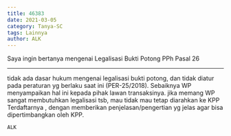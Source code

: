 ```yaml
---
title: 46383
date: 2021-03-05
category: Tanya-SC
tags: Lainnya
author: ALK
---
```


Saya ingin bertanya mengenai Legalisasi Bukti Potong PPh Pasal 26

---

tidak ada dasar hukum mengenai legalisasi bukti potong, dan tidak diatur pada peraturan yg berlaku saat ini (PER-25/2018). Sebaiknya WP menyampaikan hal ini kepada pihak lawan transaksinya. jika memang WP sangat membutuhkan legalisasi tsb, mau tidak mau tetap diarahkan ke KPP Terdaftarnya , dengan memberikan penjelasan/pengertian yg jelas agar bisa dipertimbangkan oleh KPP.

`ALK`
